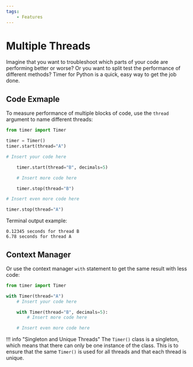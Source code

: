 ```yaml
---
tags:
    - Features
---
```


# Multiple Threads
Imagine that you want to troubleshoot which parts of your code are performing better or worse? Or you want to split test the performance of different methods? Timer for Python is a quick, easy way to get the job done.

## Code Exmaple
To measure performance of multiple blocks of code, use the `thread` argument to name different threads:

```python linenums="1" hl_lines="4 8 12 16"
from timer import Timer

timer = Timer()
timer.start(thread="A")

# Insert your code here

    timer.start(thread="B", decimals=5)

    # Insert more code here

    timer.stop(thread="B")

# Insert even more code here

timer.stop(thread="A")
```

Terminal output example:

```text title=""
0.12345 seconds for thread B
6.78 seconds for thread A
```

## Context Manager
Or use the context manager `with` statement to get the same result with less code:

```python linenums="1" hl_lines="3 6"
from timer import Timer

with Timer(thread="A")
    # Insert your code here

    with Timer(thread="B", decimals=5):
        # Insert more code here

    # Insert even more code here
```

!!! info "Singleton and Unique Threads"
    The `Timer()` class is a singleton, which means that there can only be one instance of the class. This is to ensure that the same `Timer()` is used for all threads and that each thread is unique.
